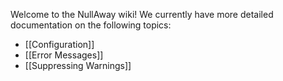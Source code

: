 Welcome to the NullAway wiki!  We currently have more detailed documentation on the following topics:

* [[Configuration]]
* [[Error Messages]]
* [[Suppressing Warnings]]

